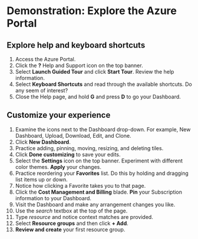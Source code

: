 # Demonstration: Explore the Azure Portal

## Explore help and keyboard shortcuts

1. Access the Azure Portal.
2. Click the **?** Help and Support icon on the top banner.
3. Select **Launch Guided Tour** and click **Start Tour**. Review the help information.
4. Select **Keyboard Shortcuts** and read through the available shortcuts. Do any seem of interest?
5. Close the Help page, and hold **G** and press **D** to go your Dashboard.

## Customize your experience

1. Examine the icons next to the Dashboard drop-down. For example, New Dashboard, Upload, Download, Edit, and Clone. 
1. Click **New Dashboard**.
1. Practice adding, pinning, moving, resizing, and deleting tiles. 
1. Click **Done customizing** to save your edits.
1. Select the **Settings** icon on the top banner. Experiment with different color themes. **Apply** your changes.
1. Practice reordering your **Favorites** list. Do this by holding and dragging list items up or down.
1. Notice how clicking a Favorite takes you to that page. 
1. Click the **Cost Management and Billing** blade. **Pin** your Subscription information to your Dashboard.
1. Visit the Dashboard and make any arrangement changes you like. 
1. Use the *search* textbox at the top of the page.
1. Type *resource* and notice context matches are provided.
1. Select **Resource groups** and then click **+ Add**.
1. **Review and create** your first resource group. 